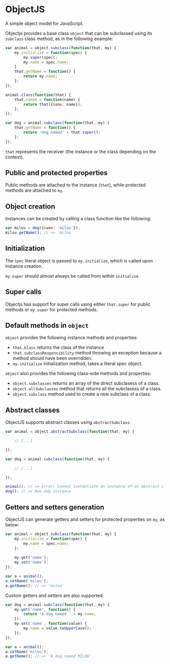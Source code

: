 # ObjectJS

A simple object model for JavaScript.

Objectjs provides a base class `object` that can be subclassed using its
`subclass` class method, as in the following example:

```js
var animal = object.subclass(function(that, my) {
    my.initialize = function(spec) {
        my.super(spec);
        my.name = spec.name;
    }
    that.getName = function() {
        return my.name;
    };
});

animal.class(function(that) {
    that.named = function(name) {
        return that({name: name});
    };
});

var dog = animal.subclass(function(that, my) {
    that.getName = function() {
        return 'dog named' + that.super();
    };
});
```

`that` represents the receiver (the instance or the class depending on the
context).

## Public and protected properties

Public methods are attached to the instance (`that`), while protected methods
are attached to `my`.

## Object creation

Instances can be created by calling a class function like the following:

```js
var milou = dog({name: 'milou'});
milou.getName(); // => 'milou
```

## Initialization

The `spec` literal object is passed to `my.initialize`, which is called upon
instance creation.

`my.super` should almost always be called from within `initialize`.

## Super calls

Objectjs has support for super calls using either `that.super` for public
methods or `my.super` for protected methods.

## Default methods in `object`

`object` provides the following instance methods and properties:

- `that.klass` returns the class of the instance
- `that.subclassResponsibility` method throwing an exception because a method
  should have been overridden.
- `my.initialize` initialization method, takes a literal spec object.

`object` also provides the following class-side methods and properties:

- `object.subclasses` returns an array of the direct subclasess of a class.
- `object.allSubclasses` method that returns all the subclasess of a class.
- `object.subclass` method used to create a new subclass of a class.

## Abstract classes

ObjectJS supports abstract classes using `abstractSubclass`:

```js
var animal = object.abstractSubclass(function(that, my) {

    // [...]

});

var dog = animal.subclass(function(that, my) {

    // [...]

});

animal(); // => Error: Cannot instantiate an instance of an abstract class
dog(); // => New dog instance
```

## Getters and setters generation

ObjectJS can generate getters and setters for protected properties on `my`, as
below:

```js
var animal = object.subclass(function(that, my) {
	my.initialize = function(spec) {
		my.name = spec.name;
	};
   
	my.get('name');
    my.set('name');
});

var a = animal();
a.setName('milou');
a.getName(); // => 'milou'
```

Custom getters and setters are also supported:

```js
var dog = animal.subclass(function(that, my) {
	my.get('name', function() {
        return 'A dog named ' + my.name;
    });
    my.set('name', function(value) {
        my.name = value.toUpperCase();
    });
});

var a = animal();
a.setName('milou');
a.getName(); // => 'A dog named MILOU'
```
